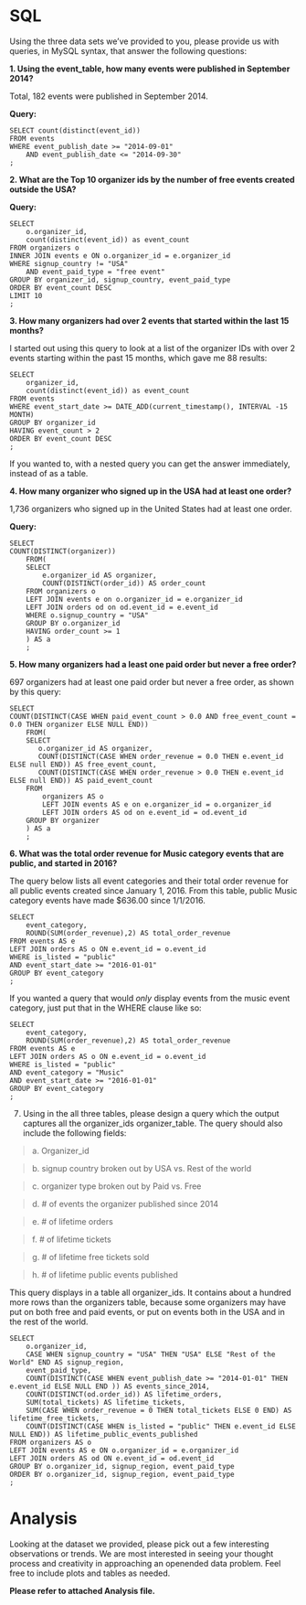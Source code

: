 SQL
===

Using the three data sets we’ve provided to you, please provide us with queries, in MySQL syntax, that answer the following questions:

**1. Using the event_table, how many events were published in September 2014?**
    
Total, 182 events were published in September 2014.

**Query:** 

    SELECT count(distinct(event_id))
    FROM events
    WHERE event_publish_date >= "2014-09-01"
        AND event_publish_date <= "2014-09-30"
    ; 

**2. What are the Top 10 organizer ids by the number of free events created outside the USA?**

**Query:**

    SELECT
        o.organizer_id,
        count(distinct(event_id)) as event_count
    FROM organizers o
    INNER JOIN events e ON o.organizer_id = e.organizer_id
    WHERE signup_country != "USA"
        AND event_paid_type = "free event"
    GROUP BY organizer_id, signup_country, event_paid_type
    ORDER BY event_count DESC
    LIMIT 10
    ;


**3. How many organizers had over 2 events that started within the last 15 months?**

I started out using this query to look at a list of the organizer IDs with over 2 events starting within the past 15 months, which gave me 88 results:

    SELECT
        organizer_id,
        count(distinct(event_id)) as event_count
    FROM events
    WHERE event_start_date >= DATE_ADD(current_timestamp(), INTERVAL -15 MONTH)
    GROUP BY organizer_id
    HAVING event_count > 2
    ORDER BY event_count DESC
    ;

If you wanted to, with a nested query you can get the answer immediately, instead of as a table.

**4. How many organizer who signed up in the USA had at least one order?**

1,736 organizers who signed up in the United States had at least one order.

**Query:**

    SELECT 
    COUNT(DISTINCT(organizer))
        FROM(
        SELECT 
            e.organizer_id AS organizer,
            COUNT(DISTINCT(order_id)) AS order_count
        FROM organizers o
        LEFT JOIN events e on o.organizer_id = e.organizer_id
        LEFT JOIN orders od on od.event_id = e.event_id
        WHERE o.signup_country = "USA"
        GROUP BY o.organizer_id
        HAVING order_count >= 1
        ) AS a
        ;


**5. How many organizers had a least one paid order but never a free order?**

697 organizers had at least one paid order but never a free order, as shown by this query:

    SELECT
    COUNT(DISTINCT(CASE WHEN paid_event_count > 0.0 AND free_event_count = 0.0 THEN organizer ELSE NULL END))
        FROM(
        SELECT
           o.organizer_id AS organizer,
           COUNT(DISTINCT(CASE WHEN order_revenue = 0.0 THEN e.event_id ELSE null END)) AS free_event_count,
           COUNT(DISTINCT(CASE WHEN order_revenue > 0.0 THEN e.event_id ELSE null END)) AS paid_event_count
        FROM 
            organizers AS o
            LEFT JOIN events AS e on e.organizer_id = o.organizer_id
            LEFT JOIN orders AS od on e.event_id = od.event_id
        GROUP BY organizer
        ) AS a
        ;


**6. What was the total order revenue for Music category events that are public, and started in 2016?**

The query below lists all event categories and their total order revenue for all public events created since January 1, 2016. From this table, public Music category events have made $636.00 since 1/1/2016.

    SELECT
        event_category,
        ROUND(SUM(order_revenue),2) AS total_order_revenue
    FROM events AS e
    LEFT JOIN orders AS o ON e.event_id = o.event_id
    WHERE is_listed = "public"
    AND event_start_date >= "2016-01-01"
    GROUP BY event_category
    ;

If you wanted a query that would *only* display events from the music event category, just put that in the WHERE clause like so:
    
    SELECT
        event_category,
        ROUND(SUM(order_revenue),2) AS total_order_revenue
    FROM events AS e
    LEFT JOIN orders AS o ON e.event_id = o.event_id
    WHERE is_listed = "public"
    AND event_category = "Music"
    AND event_start_date >= "2016-01-01"
    GROUP BY event_category
    ;

7. Using in the all three tables, please design a query which the output captures all the organizer_ids organizer_table. The query should also include the following fields:

> a. Organizer_id

> b. signup country broken out by USA vs. Rest of the world

> c. organizer type broken out by Paid vs. Free

> d. # of events the organizer published since 2014

> e. # of lifetime orders

> f. # of lifetime tickets

> g. # of lifetime free tickets sold

> h. # of lifetime public events published

This query displays in a table all organizer_ids. It contains about a hundred more rows than the organizers table, because some organizers may have put on both free and paid events, or put on events both in the USA and in the rest of the world. 

    SELECT
        o.organizer_id,
        CASE WHEN signup_country = "USA" THEN "USA" ELSE "Rest of the World" END AS signup_region,
        event_paid_type,
        COUNT(DISTINCT(CASE WHEN event_publish_date >= "2014-01-01" THEN e.event_id ELSE NULL END )) AS events_since_2014,
        COUNT(DISTINCT(od.order_id)) AS lifetime_orders,
        SUM(total_tickets) AS lifetime_tickets,
        SUM(CASE WHEN order_revenue = 0 THEN total_tickets ELSE 0 END) AS lifetime_free_tickets,
        COUNT(DISTINCT(CASE WHEN is_listed = "public" THEN e.event_id ELSE NULL END)) AS lifetime_public_events_published
    FROM organizers AS o
    LEFT JOIN events AS e ON o.organizer_id = e.organizer_id
    LEFT JOIN orders AS od ON e.event_id = od.event_id
    GROUP BY o.organizer_id, signup_region, event_paid_type
    ORDER BY o.organizer_id, signup_region, event_paid_type
    ;

Analysis
========

Looking at the dataset we provided, please pick out a few interesting observations or trends. We are most interested in seeing your thought process and creativity in approaching an open­ended data problem. Feel free to include plots and tables as needed.

**Please refer to attached Analysis file.**




